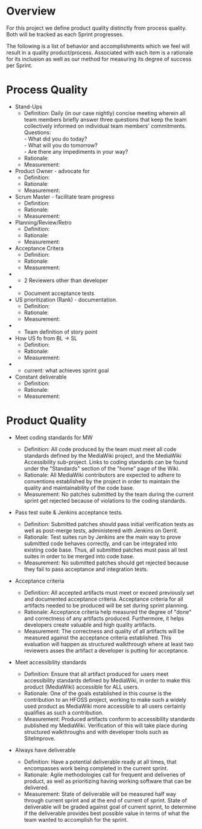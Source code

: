 # Overview 
For this project we define product quality distinctly from process quality.  Both will be tracked as each Sprint progresses.  

The following is a list of behavior and accomplishments which we feel will result in a quality product/process.  Associated with each item is a rationale for its inclusion as well as our method for measuring its degree of success per Sprint.

# Process Quality
* Stand-Ups 
    * Definition: Daily (in our case nightly) concise meeting wherein all team members briefly answer three 
                  questions that keep the team collectively informed on individual team members' commitments.<br/>
                  Questions:  
                      - What did you do today?  
                      - What will you do tomorrow?  
                      - Are there any impediments in your way?
    * Rationale:  
    * Measurement:
* Product Owner - advocate for
    * Definition:
    * Rationale:
    * Measurement:
* Scrum Master - facilitate team progress
    * Definition:
    * Rationale:
    * Measurement:
* Planning/Review/Retro
    * Definition:
    * Rationale:
    * Measurement:
* Acceptance Critera
    * Definition:
    * Rationale:
    * Measurement:
* * 2 Reviewers other than developer
* * Document acceptance tests
* US prioritization (Rank) - documentation.
    * Definition:
    * Rationale:
    * Measurement:
* * Team definition of story point 
* How US fo from BL -> SL
    * Definition:
    * Rationale:
    * Measurement:
* * current: what achieves sprint goal
* Constant deliverable
    * Definition:
    * Rationale:
    * Measurement:

# Product Quality
* Meet coding standards for MW 
    * Definition: All code produced by the team must meet all code standards defined by the MediaWiki project, and the 
                  MediaWiki Accessibility sub-project. Links to coding standards can be found under the "Standards" 
                  section of the "home" page of the Wiki.
    * Rationale: All MediaWiki contributors are expected to adhere to conventions established by the project in order to 
                 maintain the quality and maintainability of the code base.
    * Measurement: No patches submitted by the team during the current sprint get rejected because of violations to the 
                   coding standards.
* Pass test suite & Jenkins acceptance tests. 
    * Definition: Submitted patches should pass initial verification tests as well as post-merge tests, administered with 
                  Jenkins on Gerrit.
    * Rationale: Test suites run by Jenkins are the main way to prove submitted code behaves correctly, and can be 
                 integrated into existing code base. Thus, all submitted patches must pass all test suites in order to be 
                 merged into code base.
    * Measurement: No submitted patches should get rejected because they fail to pass acceptance and integration tests.

* Acceptance criteria
    * Definition: All accepted artifacts must meet or exceed previously set and documented acceptance criteria. Acceptance 
                  criteria for all artifacts needed to be produced will be set during sprint planning.
    * Rationale: Acceptance criteria help measured the degree of "done" and correctness of any artifacts produced. 
                 Furthermore, it helps developers create valuable and high quality artifacts.
    * Measurement: The correctness and quality of all artifacts will be measured against the acceptance criteria 
                   established. This evaluation will happen as structured walkthrough where at least two reviewers asses 
                   the artifact a developer is putting for acceptance.

* Meet accessibility standards
    * Definition: Ensure that all artifact produced for users meet accessibility standards defined by MediaWiki, in order 
                  to make this product (MediaWiki) accessible for ALL users.
    * Rationale: One of the goals established in this course is the contribution to an HFOSS project, working to make such 
                 a widely used product as MediaWiki more accessible to all users certainly qualifies as such a 
                 contribution.
    * Measurement: Produced artifacts conform to accessibility standards published my MediaWiki. Verification of this will 
                   take place during structured walkthroughs and with developer tools such as SiteImprove.

* Always have deliverable
    * Definition: Have a potential deliverable ready at all times, that encompasses work being completed in the current 
                  sprint.
    * Rationale: Agile methodologies call for frequent and deliveries of product, as well as prioritizing having working 
                 software that can be delivered.
    * Measurement: State of deliverable will be measured half way through current sprint and at the end of current of 
                   sprint. State of deliverable will be graded against goal of current sprint, to determine if the 
                   deliverable provides best possible value in terms of what the team wanted to accomplish for the sprint.